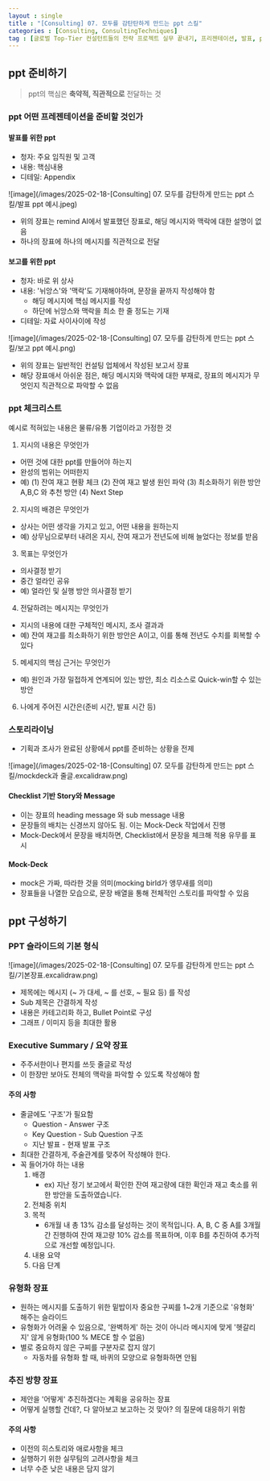 ```yaml
---
layout : single
title : "[Consulting] 07. 모두를 감탄탄하게 만드는 ppt 스킬"
categories : [Consulting, ConsultingTechniques]
tag : [글로벌 Top-Tier 컨설턴트들의 전략 프로젝트 실무 끝내기, 프리젠테이션, 발표, ppt, ppt 준비, ppt 구성]
---
```


## ppt 준비하기
> ppt의 핵심은 **축약적, 직관적으로** 전달하는 것

### ppt 어떤 프레젠테이션을 준비할 것인가
#### 발표를 위한 ppt
* 청자: 주요 임직원 및 고객
* 내용: 핵심내용
* 디테일: Appendix

![image](/images/2025-02-18-[Consulting] 07. 모두를 감탄하게 만드는 ppt 스킬/발표 ppt 예시.jpeg)
* 위의 장표는 remind AI에서 발표했던 장표로, 해딩 메시지와 맥락에 대한 설명이 없음
* 하나의 장표에 하나의 메시지를 직관적으로 전달

#### 보고를 위한 ppt
* 청자: 바로 위 상사
* 내용: '뉘앙스'와 '맥락'도 기재해야하며, 문장을 끝까지 작성해야 함
  * 해딩 메시지에 핵심 메시지를 작성
  * 하단에 뉘앙스와 맥락을 최소 한 줄 정도는 기재
* 디테일: 자료 사이사이에 작성

![image](/images/2025-02-18-[Consulting] 07. 모두를 감탄하게 만드는 ppt 스킬/보고 ppt 예시.png)
* 위의 장표는 일반적인 컨설팅 업체에서 작성된 보고서 장표
* 해당 장표애서 아쉬운 점은, 해딩 메시지와 맥락에 대한 부재로, 장표의 메시지가 무엇인지 직관적으로 파악할 수 없음

### ppt 체크리스트
예시로 적혀있는 내용은 물류/유통 기업이라고 가정한 것
1. 지시의 내용은 무엇인가
  * 어떤 것에 대한 ppt를 만들어야 하는지
  * 완성의 범위는 어떠한지
  * 예) (1) 잔여 재고 현황 체크 (2) 잔여 재고 발생 원인 파악 (3) 최소화하기 위한 방안 A,B,C 와 추천 방안 (4) Next Step
2. 지시의 배경은 무엇인가
  * 상사는 어떤 생각을 가지고 있고, 어떤 내용을 원하는지
  * 예) 상무님으로부터 내려온 지시, 잔여 재고가 전년도에 비해 늘었다는 정보를 받음
3. 목표는 무엇인가
  * 의사결정 받기
  * 중간 얼라인 공유
  * 예) 얼라인 및 실행 방안 의사결정 받기
4. 전달하려는 메시지는 무엇인가
  * 지시의 내용에 대한 구체적인 메시지, 조사 결과과
  * 예) 잔여 재고를 최소화하기 위한 방안은 A이고, 이를 통해 전년도 수치를 회복할 수 있다
5. 메세지의 핵심 근거는 무엇인가
  * 예) 원인과 가장 밀접하게 연계되어 있는 방안, 최소 리소스로 Quick-win할 수 있는 방안
6. 나에게 주어진 시간은(준비 시간, 발표 시간 등)


### 스토리라이닝
* 기획과 조사가 완료된 상황에서 ppt를 준비하는 상황을 전제

![image](/images/2025-02-18-[Consulting] 07. 모두를 감탄하게 만드는 ppt 스킬/mockdeck과 줄글.excalidraw.png)

#### Checklist 기반 Story와 Message
* 이는 장표의 heading message 와 sub message 내용
* 문장들의 배치는 신경쓰지 않아도 됨. 이는 Mock-Deck 작업에서 진행
* Mock-Deck에서 문장을 배치하면, Checklist에서 문장을 체크해 적용 유무를 표시

#### Mock-Deck
* mock은 가짜, 따라한 것을 의미(mocking birld가 앵무새를 의미)
* 장표들을 나열한 모습으로, 문장 배열을 통해 전체적인 스토리를 파악할 수 있음

## ppt 구성하기
### PPT 슬라이드의 기본 형식
![image](/images/2025-02-18-[Consulting] 07. 모두를 감탄하게 만드는 ppt 스킬/기본장표.excalidraw.png)
* 제목에는 메시지 (~ 가 대세, ~ 를 선호, ~ 필요 등) 를 작성
* Sub 제목은 간결하게 작성
* 내용은 카테고리화 하고, Bullet Point로 구성
* 그래프 / 이미지 등을 최대한 활용

### Executive Summary / 요약 장표
* 주주서한이나 편지를 쓰듯 줄글로 작성
* 이 한장만 보아도 전체의 맥락을 파악할 수 있도록 작성해야 함

#### 주의 사항
* 줄글에도 '구조'가 필요함
  * Question - Answer 구조
  * Key Question - Sub Question 구조
  * 지난 발표 - 현재 발표 구조
* 최대한 간결하게, 주술관계를 맞추어 작성해야 한다.
* 꼭 들어가야 하는 내용
  1. 배경
     * ex) 지난 정기 보고에서 확인한 잔여 재고량에 대한 확인과 재고 축소를 위한 방안을 도출하였습니다.
  2. 전체중 위치
  3. 목적
     * 6개월 내 총 13% 감소를 달성하는 것이 목적입니다. A, B, C 중 A를 3개월간 진행하여 잔여 재고량 10% 감소를 목표하며, 이후 B를 추진하여 추가적으로 개선할 예정입니다.
  4. 내용 요약
  5. 다음 단계

### 유형화 장표
* 원하는 메시지를 도출하기 위한 밑밥이자 중요한 구찌를 1~2개 기준으로 '유형화' 해주는 슬라이드
* 유형화가 어려울 수 있음으로, '완벽하게' 하는 것이 아니라 메시지에 맞게 '헷갈리지' 않게 유형화(100 % MECE 할 수 없음)
* 별로 중요하지 않은 구찌를 구분자로 잡지 않기
  * 자동차를 유형화 할 때, 바퀴의 모양으로 유형화하면 안됨

### 추진 방향 장표
* 제안을 '어떻게' 추진하겠다는 계획을 공유하는 장표
* 어떻게 실행할 건데?, 다 알아보고 보고하는 것 맞아? 의 질문에 대응하기 위함

#### 주의 사항
* 이전의 히스토리와 애로사항을 체크
* 실행하기 위한 실무팀의 고려사항을 체크
* 너무 수준 낮은 내용은 담지 않기